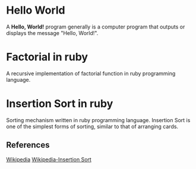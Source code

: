 # Hello World
A **Hello, World!**  program generally is a computer program that outputs or displays the message "Hello, World!".

# Factorial in ruby
A recursive implementation of factorial function in ruby programming language.

# Insertion Sort in ruby
Sorting mechanism written in ruby programming language. Insertion Sort is one of the simplest forms of sorting, similar to that of arranging cards.

## References
[Wikipedia](https://en.wikipedia.org/wiki/Factorial)
[Wikipedia-Insertion Sort](https://en.wikipedia.org/wiki/Insertion_sort)
